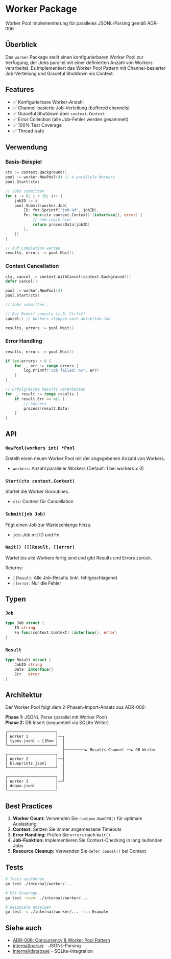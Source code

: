 # Worker Package

Worker Pool Implementierung für paralleles JSONL-Parsing gemäß ADR-006.

## Überblick

Das `worker` Package stellt einen konfigurierbaren Worker Pool zur Verfügung, der Jobs parallel mit einer definierten Anzahl von Workers verarbeitet. Es implementiert das Worker Pool Pattern mit Channel-basierter Job-Verteilung und Graceful Shutdown via Context.

## Features

- ✅ Konfigurierbare Worker-Anzahl
- ✅ Channel-basierte Job-Verteilung (buffered channels)
- ✅ Graceful Shutdown über `context.Context`
- ✅ Error Collection (alle Job-Fehler werden gesammelt)
- ✅ 100% Test Coverage
- ✅ Thread-safe

## Verwendung

### Basis-Beispiel

```go
ctx := context.Background()
pool := worker.NewPool(4) // 4 parallele Workers
pool.Start(ctx)

// Jobs submitten
for i := 0; i < 10; i++ {
    jobID := i
    pool.Submit(worker.Job{
        ID: fmt.Sprintf("job-%d", jobID),
        Fn: func(ctx context.Context) (interface{}, error) {
            // Job-Logik hier
            return processData(jobID)
        },
    })
}

// Auf Completion warten
results, errors := pool.Wait()
```

### Context Cancellation

```go
ctx, cancel := context.WithCancel(context.Background())
defer cancel()

pool := worker.NewPool(2)
pool.Start(ctx)

// Jobs submitten...

// Bei Bedarf canceln (z.B. Ctrl+C)
cancel() // Workers stoppen nach aktuellem Job

results, errors := pool.Wait()
```

### Error Handling

```go
results, errors := pool.Wait()

if len(errors) > 0 {
    for _, err := range errors {
        log.Printf("Job failed: %v", err)
    }
}

// Erfolgreiche Results verarbeiten
for _, result := range results {
    if result.Err == nil {
        // Success
        process(result.Data)
    }
}
```

## API

### `NewPool(workers int) *Pool`

Erstellt einen neuen Worker Pool mit der angegebenen Anzahl von Workers.

- `workers`: Anzahl paralleler Workers (Default: 1 bei workers ≤ 0)

### `Start(ctx context.Context)`

Startet die Worker Goroutines.

- `ctx`: Context für Cancellation

### `Submit(job Job)`

Fügt einen Job zur Warteschlange hinzu.

- `job`: Job mit ID und Fn

### `Wait() ([]Result, []error)`

Wartet bis alle Workers fertig sind und gibt Results und Errors zurück.

Returns:
- `[]Result`: Alle Job-Results (inkl. fehlgeschlagene)
- `[]error`: Nur die Fehler

## Typen

### `Job`

```go
type Job struct {
    ID string
    Fn func(context.Context) (interface{}, error)
}
```

### `Result`

```go
type Result struct {
    JobID string
    Data  interface{}
    Err   error
}
```

## Architektur

Der Worker Pool folgt dem 2-Phasen-Import-Ansatz aus ADR-006:

**Phase 1:** JSONL Parse (parallel mit Worker Pool)  
**Phase 2:** DB Insert (sequentiell via SQLite Writer)

```
┌─────────────────────┐
│ Worker 1            │──┐
│ types.jsonl → []Row │  │
└─────────────────────┘  │
                         ├─────────► Results Channel ──► DB Writer
┌─────────────────────┐  │
│ Worker 2            │──┤
│ blueprints.jsonl    │  │
└─────────────────────┘  │
                         │
┌─────────────────────┐  │
│ Worker 3            │──┘
│ dogma.jsonl         │
└─────────────────────┘
```

## Best Practices

1. **Worker Count:** Verwenden Sie `runtime.NumCPU()` für optimale Auslastung
2. **Context:** Setzen Sie immer angemessene Timeouts
3. **Error Handling:** Prüfen Sie `errors` nach `Wait()`
4. **Job-Funktion:** Implementieren Sie Context-Checking in lang laufenden Jobs
5. **Resource Cleanup:** Verwenden Sie `defer cancel()` bei Context

## Tests

```bash
# Tests ausführen
go test ./internal/worker/...

# Mit Coverage
go test -cover ./internal/worker/...

# Beispiele anzeigen
go test -v ./internal/worker/... -run Example
```

## Siehe auch

- [ADR-006: Concurrency & Worker Pool Pattern](../../docs/adr/ADR-006-concurrency-worker-pool.md)
- [internal/parser](../parser/) - JSONL-Parsing
- [internal/database](../database/) - SQLite-Integration
